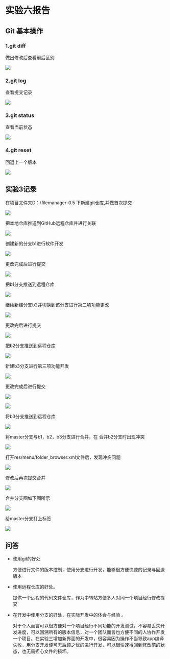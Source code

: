 # 实验六报告
## Git 基本操作
### 1.git diff
 做出修改后查看前后区别

![](ref/image001.png)
### 2.git log 

查看提交记录

![](ref/image002.png)
### 3.git status
查看当前状态

![](ref/image003.png)
### 4.git reset
回退上一个版本

![](ref/image004.png)
## 实验3记录
在项目文件夹D：\filemanager-0.5 下新建git仓库,并做首次提交

![](ref/image005.png)

把本地仓库推送到GitHub远程仓库并进行关联

![](ref/image006.png)

创建新的分支b1进行软件开发

![](ref/image007.png)

更改完成后进行提交

![](ref/image008.png)

把b1分支推送到远程仓库

![](ref/image009.png)

继续新建分支b2并切换到该分支进行第二项功能更改

![](ref/image010.png)


更改完后进行提交

![](ref/image011.png)

把b2分支推送到远程仓库

![](ref/image012.png)

新建b3分支进行第三项功能开发

![](ref/image013.png)


更改完成后进行提交

![](ref/image014.png)

![](ref/image015.png)


将b3分支推送到远程仓库

![](ref/image016.png)

将master分支与b1，b2，b3分支进行合并，在
合并b2分支时出现冲突

![](ref/image017.png)

打开res/menu/folder_browser.xml文件后，发现冲突问题

![](ref/image018.png)

修改后再次提交合并

![](ref/iimage019.png)

合并分支图如下图所示

![](ref/image020.png)

给master分支打上标签

![](ref/image021.png)

## 问答
- 使用git的好处
 
  方便进行文件的版本控制，使用分支进行开发，能够很方便快速的记录与回退版本

- 使用远程仓库的好处。
 
  提供一个远程的代码文件仓库，作为中转站方便多人对同一个项目经行修改提交

- 在开发中使用分支的好处，在实际开发中的体会与经验 。
  
  对于个人而言可以很方便对一个项目经行不同功能的开发测试，不容易丢失开发进度，可以回溯所有的版本信息，对一个团队而言也方便不同的人协作开发一个项目。在实验三增加新界面的开发中，很容易因为操作不当导致app编译失败，用分支开发便可无后顾之忧的进行开发，可以很快速得回到修改前的状态，也无需担心文件的损坏。






